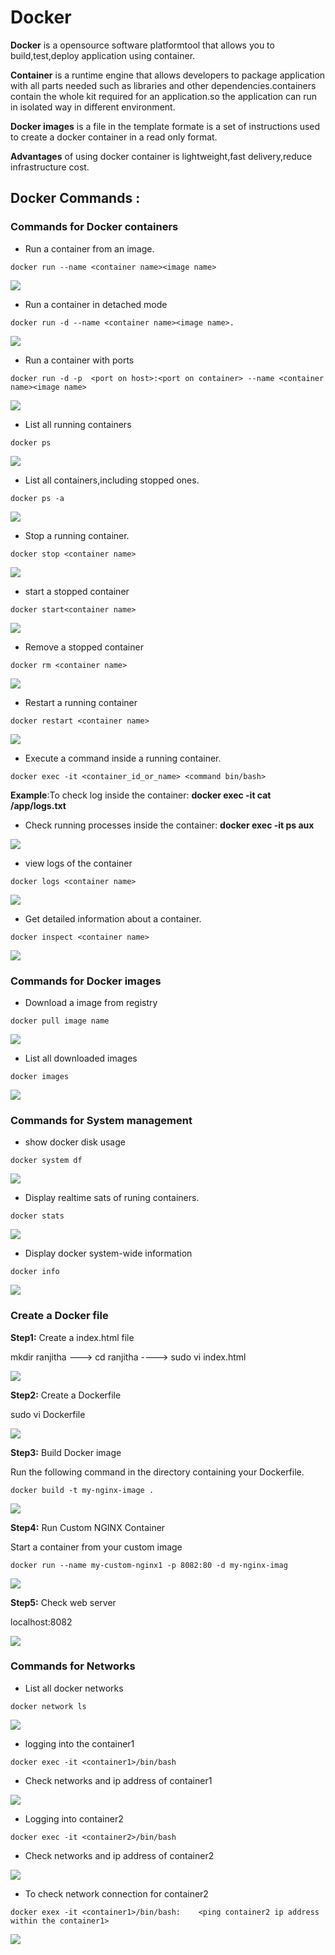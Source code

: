 # Docker


**Docker** is a opensource software platformtool that allows you to build,test,deploy application using container.

**Container** is a runtime engine that allows developers to package application  with all parts needed such as libraries and other dependencies.containers contain the whole kit required for an application.so the application can run in isolated way in different environment.

**Docker images** is a file in the template formate is a set of instructions used to create a docker container in a read only format.

**Advantages** of using docker container is lightweight,fast delivery,reduce infrastructure cost.

## **Docker Commands :**

### Commands for Docker containers

- Run a container from an image.
```
docker run --name <container name><image name>
```
![](Aspose.Words.537962d7-87ca-4eb7-8f4a-7c70a9c39d5d.001.png)

- Run a container in detached mode
```
docker run -d --name <container name><image name>.
```
![](Aspose.Words.537962d7-87ca-4eb7-8f4a-7c70a9c39d5d.002.png)

- Run a container with ports
```
docker run -d -p  <port on host>:<port on container> --name <container name><image name>
```
![](Aspose.Words.537962d7-87ca-4eb7-8f4a-7c70a9c39d5d.003.png)

- List all running containers
```
docker ps
```
![](Aspose.Words.537962d7-87ca-4eb7-8f4a-7c70a9c39d5d.004.png)

- List all containers,including stopped ones.
```
docker ps -a
```
![](Aspose.Words.537962d7-87ca-4eb7-8f4a-7c70a9c39d5d.005.png)

- Stop a running container.
```
docker stop <container name>
```
![](Aspose.Words.537962d7-87ca-4eb7-8f4a-7c70a9c39d5d.006.png)

- start a stopped container
```
docker start<container name>
```
![](Aspose.Words.537962d7-87ca-4eb7-8f4a-7c70a9c39d5d.007.png)

- Remove a stopped container
```
docker rm <container name>
```
![](Aspose.Words.537962d7-87ca-4eb7-8f4a-7c70a9c39d5d.008.png)

- Restart a running container
```
docker restart <container name>
```
![](Aspose.Words.537962d7-87ca-4eb7-8f4a-7c70a9c39d5d.009.png)

- Execute a command inside a running container.
```
docker exec -it <container_id_or_name> <command bin/bash>
```
**Example**:To check log inside the container: **docker exec -it <container-name> cat /app/logs.txt**
            
-  Check running processes inside the container: **docker exec -it <container-name> ps aux**

![](Aspose.Words.537962d7-87ca-4eb7-8f4a-7c70a9c39d5d.010.png)

- view logs of the container
```
docker logs <container name>
```
![](Aspose.Words.537962d7-87ca-4eb7-8f4a-7c70a9c39d5d.011.png)

- Get detailed information about a container.
```
docker inspect <container name>
```
![](Aspose.Words.537962d7-87ca-4eb7-8f4a-7c70a9c39d5d.012.png)

### Commands for Docker images

- Download a image from registry
```
docker pull image name
```
![](Aspose.Words.537962d7-87ca-4eb7-8f4a-7c70a9c39d5d.013.png)

- List all downloaded images
```
docker images
```
![](Aspose.Words.537962d7-87ca-4eb7-8f4a-7c70a9c39d5d.014.png)

### Commands for System management

- show docker disk usage
```
docker system df
```
![](Aspose.Words.537962d7-87ca-4eb7-8f4a-7c70a9c39d5d.015.png)

- Display realtime sats of runing containers.
```
docker stats
```
![](Aspose.Words.537962d7-87ca-4eb7-8f4a-7c70a9c39d5d.016.png)

- Display docker system-wide information
```
docker info
```
![](Aspose.Words.537962d7-87ca-4eb7-8f4a-7c70a9c39d5d.017.png)

### Create a Docker file

**Step1:** Create a index.html file

mkdir ranjitha ---> cd ranjitha ----> sudo vi index.html

![](Aspose.Words.537962d7-87ca-4eb7-8f4a-7c70a9c39d5d.018.png)

**Step2:** Create a Dockerfile

sudo vi Dockerfile

![](Aspose.Words.537962d7-87ca-4eb7-8f4a-7c70a9c39d5d.019.png)

**Step3:** Build Docker image

Run the following command in the directory containing your Dockerfile.
```
docker build -t my-nginx-image .
```
![](Aspose.Words.537962d7-87ca-4eb7-8f4a-7c70a9c39d5d.020.png)

**Step4:** Run Custom NGINX Container

Start a container from your custom image
```
docker run --name my-custom-nginx1 -p 8082:80 -d my-nginx-imag
```

![](Aspose.Words.537962d7-87ca-4eb7-8f4a-7c70a9c39d5d.021.png)


**Step5:** Check web server

localhost:8082

![](Aspose.Words.537962d7-87ca-4eb7-8f4a-7c70a9c39d5d.022.png)

### Commands for Networks

- List all docker networks
```
docker network ls 
```
![](Aspose.Words.537962d7-87ca-4eb7-8f4a-7c70a9c39d5d.023.png)

- logging into the container1
```
docker exec -it <container1>/bin/bash
```
- Check networks and ip address of container1

![](Aspose.Words.537962d7-87ca-4eb7-8f4a-7c70a9c39d5d.024.png)

- Logging into container2
```
docker exec -it <container2>/bin/bash
```
- Check networks and ip address of container2

![](Aspose.Words.537962d7-87ca-4eb7-8f4a-7c70a9c39d5d.025.png)

- To check network connection for container2
```
docker exex -it <container1>/bin/bash:    <ping container2 ip address within the container1>
```
![](Aspose.Words.537962d7-87ca-4eb7-8f4a-7c70a9c39d5d.026.png)

